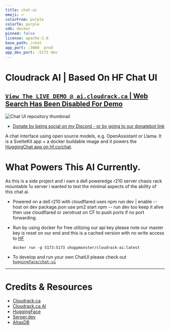 ```yaml
---
title: chat-ui
emoji: 🔥
colorFrom: purple
colorTo: purple
sdk: docker
pinned: false
license: apache-2.0
base_path: /chat
app_port: :3000  prod
app_dev_port: :5173 dev
---
```


# Cloudrack AI | Based On HF Chat UI
## [`View The LIVE DEMO @ ai.cloudrack.ca` | Web Search Has Been Disabled For Demo](https://ai.cloudrack.ca)
![Chat UI repository thumbnail](https://cdn.discordapp.com/attachments/1154471481145827470/1156766456709652520/chatui-websearch.png?ex=65162a36&is=6514d8b6&hm=011eb493d715884234c98391423b9c97a9c9704826a0ab69c697fdb102918f12&)
- [Donate by being social on my Discord - or by going to our donatebot link](https://donatebot.io/checkout/1154471425663574039?buyer=142025929454125056)
  
A chat interface using open source models, e.g. OpenAssistant or Llama. It is a SvelteKit app + a docker buildable image and it powers the [HuggingChat app on hf.co/chat](https://huggingface.co/chat).

# What Powers This AI Currently.
As this is a side project and i own a dell poweredge r210 server chasis rack mountable 1u server i wanted to test the minimal aspects of the ability of this chat ai.
- Powered on a dell r210 with cloudflared uses npm run dev | enable --host on dev package.json use pm2 start npm -- run dev too keep it alive then use cloudflared or zerotrust on CF to push ports if no port forwarding.
- Run by using docker for free utilizing our api key please note our master key is reset on our end and this is a cached version with no write access to [HF](https://huggingface.co)

  ```shell
  docker run -p 5173:5173 shoppmonster/cloudrack-ai:latest
  ```
 - To develop and run your own ChatUI please check out [`huggingface/chat-ui`](https://github.com/huggingface/chat-ui)
---
# Credits & Resources
- [Cloudrack.ca](https://cloudrack.ca/)
- [Cloudrack.ca AI](https://ai.cloudrack.ca/)
- [HuggingFace](https://huggingface.co/)
- [Serper.dev](https://serper.dev/)
- [AltasDB](https://www.mongodb.com/)
